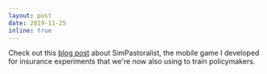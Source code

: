 ```yaml
---
layout: post
date: 2019-11-25
inline: true
---
```


Check out this [blog post](https://basis.ucdavis.edu/news/digital-game-improve-how-index-insurance-promotes-resilience-drought) about SimPastoralist, the mobile game I developed for insurance experiments that we're now also using to train policymakers.